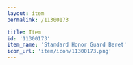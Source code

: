 ```yaml
---
layout: item
permalink: /11300173

title: Item
id: '11300173'
item_name: 'Standard Honor Guard Beret'
icon_url: 'item/icon/11300173.png'
---
```

